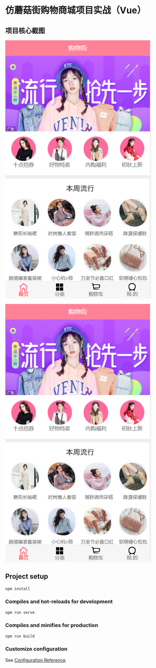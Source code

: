 # 仿蘑菇街购物商城项目实战（Vue）

## 项目核心截图

<img src="https://github.com/L11-github/super/blob/master/src/assets/img-storage/1.png">

![img text](https://github.com/L11-github/super/blob/master/src/assets/img-storage/1.png)

## Project setup

```
npm install
```

### Compiles and hot-reloads for development

```
npm run serve
```

### Compiles and minifies for production

```
npm run build
```

### Customize configuration

See [Configuration Reference](https://cli.vuejs.org/config/).
